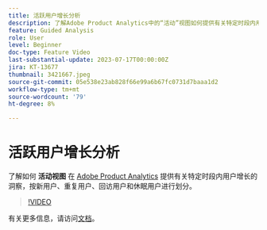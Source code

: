 ```yaml
---
title: 活跃用户增长分析
description: 了解Adobe Product Analytics中的“活动”视图如何提供有关特定时段内用户增长情况的洞察（按新用户、重复用户、回访用户和休眠用户划分）。
feature: Guided Analysis
role: User
level: Beginner
doc-type: Feature Video
last-substantial-update: 2023-07-17T00:00:00Z
jira: KT-13677
thumbnail: 3421667.jpeg
source-git-commit: 05e538e23ab828f66e99a6b67fc0731d7baaa1d2
workflow-type: tm+mt
source-wordcount: '79'
ht-degree: 8%

---
```



# 活跃用户增长分析

了解如何 **活动视图** 在 [Adobe Product Analytics](../../adobe-product-analytics/adobe-product-analytics-overview.md) 提供有关特定时段内用户增长的洞察，按新用户、重复用户、回访用户和休眠用户进行划分。

>[!VIDEO](https://video.tv.adobe.com/v/3421667/?learn=on)

有关更多信息，请访问[文档](https://experienceleague.adobe.com/docs/analytics-platform/using/guided-analysis/user-growth/active.html)。
